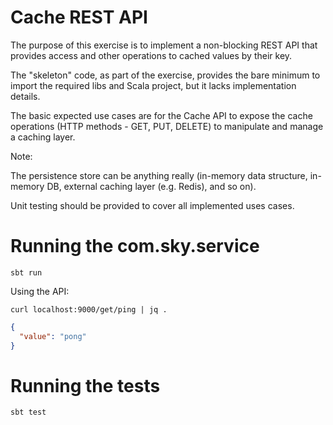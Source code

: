 Cache REST API
==============

The purpose of this exercise is to implement a non-blocking REST API that provides access and other operations to cached values by their key.

The "skeleton" code, as part of the exercise, provides the bare minimum to import the required libs and Scala project, but it lacks implementation details.

The basic expected use cases are for the Cache API to expose the cache operations (HTTP methods - GET, PUT, DELETE) to manipulate and manage a caching layer.

Note:

The persistence store can be anything really (in-memory data structure, in-memory DB, external caching layer (e.g. Redis), and so on).

Unit testing should be provided to cover all implemented uses cases.

# Running the com.sky.service

```shell
sbt run
```

Using the API:

```shell
curl localhost:9000/get/ping | jq .
```
```json
{
  "value": "pong"
}
```

# Running the tests

```shell
sbt test
```
